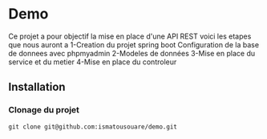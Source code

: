 # Demo
Ce projet a pour objectif la mise en place d'une API REST voici les etapes que nous auront a 
    1-Creation du projet spring boot Configuration de la base de donnees avec phpmyadmin
    2-Modeles de données
    3-Mise en place du service et du metier
    4-Mise en place du controleur


## Installation 
### Clonage du projet
```
git clone git@github.com:ismatousouare/demo.git
```